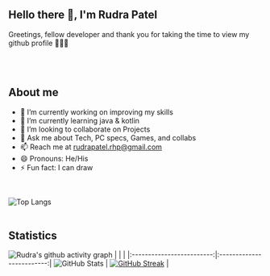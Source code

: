 ##  Hello there 👋, I'm Rudra Patel

Greetings, fellow developer and thank you for taking the time to view my github profile  🫶🏻🥹

<br  /><br  />

## About me

- 🔭 I’m currently working on improving my skills
- 🌱 I’m currently learning java & kotlin 
- 👯 I’m looking to collaborate on Projects
- 💬 Ask me about Tech, PC specs, Games, and collabs 
- 📫 Reach me at rudrapatel.rhp@gmail.com
- 😄 Pronouns: He/His
- ⚡ Fun fact: I can draw 

<br />

![Top Langs](https://github-readme-stats.vercel.app/api/top-langs/?username=Rudra2198&layout=compact&&theme=gotham)
<br  /><br  />


## Statistics

![Rudra's github activity graph](https://activity-graph.herokuapp.com/graph?username=Rudra2198&theme=gotham)
|      |      |
|:-------------------------:|:-------------------------:|
![GitHub Stats](https://github-readme-stats.vercel.app/api?username=Rudra2198&theme=tokyonight) | [![GitHub Streak](http://github-readme-streak-stats.herokuapp.com?user=Rudra2198&theme=tokyonight)](https://git.io/streak-stats) |
